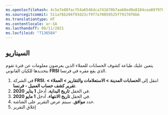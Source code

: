 ```yaml
---
ms.openlocfilehash: 4c5e7e88facf54a6546dca741670b7aa68ed0a8184cea897970c049cf72590b7
ms.sourcegitcommit: 511a76b204f93d23cf9f7a70059525f79170f6bb
ms.translationtype: HT
ms.contentlocale: ar-SA
ms.lasthandoff: 08/11/2021
ms.locfileid: "7136584"
---
```

## <a name="scenario"></a>السيناريو

يتعين عليك طباعة كشوف الحسابات للعملاء الذين يعرضون معلومات عن فترة تقوم بتحديدها للكيان القانوني **FRSI** الذي يقع مقره في فرنسا.

1.  في الشركة **FRSI**، انتقل إلى **الحسابات المدينة > الاستعلامات والتقارير > العملاء > تقرير كشف حساب العميل - فرنسا**.
2.  في الحقل **تاريخ البداية**، أدخل **1 يناير 2020**.
3.  في الحقل **تاريخ الانتهاء**، أدخل **1 مايو 2020**.
4.  حدد **موافق**. سيتم عرض التقرير على الشاشة.
5.  إغلاق التقرير


